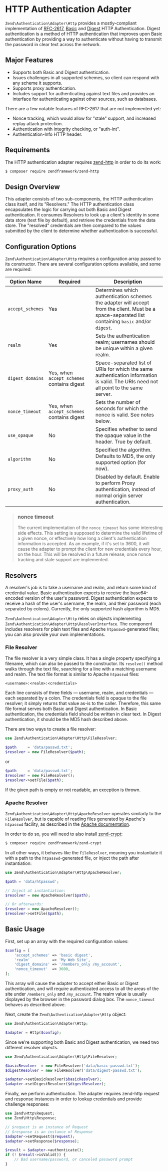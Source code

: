 # HTTP Authentication Adapter

`Zend\Authentication\Adapter\Http` provides a mostly-compliant implementation of
[RFC-2617](http://tools.ietf.org/html/rfc2617),
[Basic](http://en.wikipedia.org/wiki/Basic_authentication_scheme) and
[Digest](http://en.wikipedia.org/wiki/Digest_access_authentication) HTTP
Authentication. Digest authentication is a method of HTTP authentication that
improves upon Basic authentication by providing a way to authenticate without
having to transmit the password in clear text across the network.

## Major Features

- Supports both Basic and Digest authentication.
- Issues challenges in all supported schemes, so client can respond with any
  scheme it supports.
- Supports proxy authentication.
- Includes support for authenticating against text files and provides an
  interface for authenticating against other sources, such as databases.

There are a few notable features of RFC-2617 that are not implemented yet:

- Nonce tracking, which would allow for "stale" support, and increased replay
  attack protection.
- Authentication with integrity checking, or "auth-int".
- Authentication-Info HTTP header.

## Requirements

The HTTP authentication adapter requires [zend-http](https://github.com/zendframework/zend-http)
in order to do its work:

```bash
$ composer require zendframework/zend-http
```

## Design Overview

This adapter consists of two sub-components, the HTTP authentication class
itself, and its "Resolvers." The HTTP authentication class encapsulates the
logic for carrying out both Basic and Digest authentication. It consumes
Resolvers to look up a client's identity in some data store (text file by
default), and retrieve the credentials from the data store. The "resolved"
credentials are then compared to the values submitted by the client to
determine whether authentication is successful.

## Configuration Options

`Zend\Authentication\Adapter\Http` requires a configuration array passed to its
constructor. There are several configuration options available, and some are
required:

Option Name      | Required                                   | Description
---------------- | ------------------------------------------ | -----------
`accept_schemes` | Yes                                        | Determines which authentication schemes the adapter will accept from the client. Must be a space-separated list containing `basic` and/or `digest`.
`realm`          | Yes                                        | Sets the authentication realm; usernames should be unique within a given realm.
`digest_domains` | Yes, when `accept_schemes` contains digest | Space-separated list of URIs for which the same authentication information is valid. The URIs need not all point to the same server.
`nonce_timeout`  | Yes, when `accept_schemes` contains digest | Sets the number of seconds for which the nonce is valid. See notes below.
`use_opaque`     | No                                         | Specifies whether to send the opaque value in the header. True by default.
`algorithm`      | No                                         | Specified the algorithm. Defaults to MD5, the only supported option (for now).
`proxy_auth`     | No                                         | Disabled by default. Enable to perform Proxy authentication, instead of normal origin server authentication.

> ### nonce timeout
>
> The current implementation of the `nonce_timeout` has some interesting side
> effects. This setting is supposed to determine the valid lifetime of a given
> nonce, or effectively how long a client's authentication information is
> accepted. As an example, if it's set to 3600, it will cause the adapter to
> prompt the client for new credentials every hour, on the hour.  This will be
> resolved in a future release, once nonce tracking and stale support are
> implemented.

## Resolvers

A resolver's job is to take a username and realm, and return some kind of
credential value. Basic authentication expects to receive the base64-encoded
version of the user's password. Digest authentication expects to receive a hash
of the user's username, the realm, and their password (each separated by
colons). Currently, the only supported hash algorithm is MD5.

`Zend\Authentication\Adapter\Http` relies on objects implementing
`Zend\Authentication\Adapter\Http\ResolverInterface`. The component includes
resolvers for plain text files and Apache `htpasswd`-generated files; you can
also provide your own implementations.

### File Resolver

The file resolver is a very simple class. It has a single property specifying a
filename, which can also be passed to the constructor. Its `resolve()` method
walks through the text file, searching for a line with a matching username and
realm. The text file format is similar to Apache `htpasswd` files:

```text
<username>:<realm>:<credentials>
```

Each line consists of three fields &mdash; username, realm, and credentials
&mdash; each separated by a colon.  The credentials field is opaque to the file
resolver; it simply returns that value as-is to the caller. Therefore, this
same file format serves both Basic and Digest authentication. In Basic
authentication, the credentials field should be written in clear text. In
Digest authentication, it should be the MD5 hash described above.

There are two ways to create a file resolver:

```php
use Zend\Authentication\Adapter\Http\FileResolver;

$path     = 'data/passwd.txt';
$resolver = new FileResolver($path);
```

or

```php
$path     = 'data/passwd.txt';
$resolver = new FileResolver();
$resolver->setFile($path);
```

If the given path is empty or not readable, an exception is thrown.

### Apache Resolver

`Zend\Authentication\Adapter\Http\ApacheResolver` operates similarly to the
`FileResolver`, but is capable of reading files generated by Apache's `htpasswd`
facility, as described in the [Apache documentation](http://httpd.apache.org/docs/current/misc/password_encryptions.html).

In order to do so, you will need to also install [zend-crypt](http://zendframework.github.io/zend-crypt/):

```bash
$ composer require zendframework/zend-crypt
```

In all other ways, it behaves like the `FileResolver`, meaning you instantiate
it with a path to the `htpasswd`-generated file, or inject the path after
instantiation:

```php
use Zend\Authentication\Adapter\Http\ApacheResolver;

$path = 'data/htpasswd';

// Inject at instantiation:
$resolver = new ApacheResolver($path);

// Or afterwards:
$resolver = new ApacheResolver();
$resolver->setFile($path);
```

## Basic Usage

First, set up an array with the required configuration values:

```php
$config = [
    'accept_schemes' => 'basic digest',
    'realm'          => 'My Web Site',
    'digest_domains' => '/members_only /my_account',
    'nonce_timeout'  => 3600,
];
```

This array will cause the adapter to accept either Basic or Digest
authentication, and will require authenticated access to all the areas of the
site under `/members_only` and `/my_account`. The realm value is usually
displayed by the browser in the password dialog box. The `nonce_timeout`
behaves as described above.

Next, create the `Zend\Authentication\Adapter\Http` object:

```php
use Zend\Authentication\Adapter\Http;

$adapter = Http($config);
```

Since we're supporting both Basic and Digest authentication, we need two
different resolver objects.

```php
use Zend\Authentication\Adapter\Http\FileResolver;

$basicResolver  = new FileResolver('data/basic-passwd.txt');
$digestResolver = new FileResolver('data/digest-passwd.txt');

$adapter->setBasicResolver($basicResolver);
$adapter->setDigestResolver($digestResolver);
```

Finally, we perform authentication. The adapter requires zend-http request and
response instances in order to lookup credentials and provide challenge responses:

```php
use Zend\Http\Request;
use Zend\Http\Response;

// $request is an instance of Request
// $response is an instance of Response
$adapter->setRequest($request);
$adapter->setResponse($response);

$result = $adapter->authenticate();
if (! $result->isValid()) {
    // Bad username/password, or canceled password prompt
}
```
